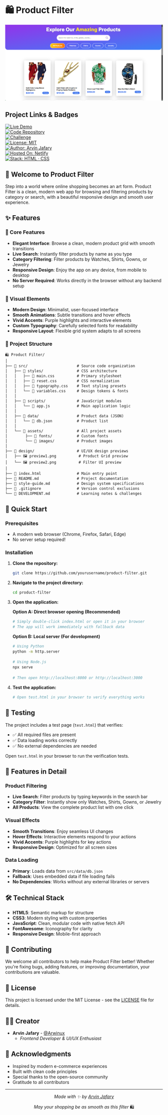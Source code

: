 # 🛍️ Product Filter

![Image Preview](./design/preview.png)

## Project Links & Badges

<div style="text-align:left;">

[![Live Demo](https://img.shields.io/badge/Live-Demo-cc3333?style=for-the-badge)](https://03-intermediate-product-filter.netlify.app/)  
[![Code Repository](https://img.shields.io/badge/Code-Repository-d46b2a?style=for-the-badge)](https://github.com/arwinux/frontend-journey/tree/main/03-intermediate/product-filter)  
[![Challenge](https://img.shields.io/badge/Challenge-Fronthooks-c7b000?style=for-the-badge&logoColor=white)](https://fronthooks.ir)  
[![License: MIT](https://img.shields.io/badge/License-MIT-11bb33?style=for-the-badge)](https://opensource.org/licenses/MIT)  
[![Author: Arvin Jafary](https://img.shields.io/badge/Author-Arvin%20Jafary-3366cc?style=for-the-badge)](https://github.com/arwinux)  
[![Hosted On: Netlify](https://img.shields.io/badge/Hosted-Netlify-9933cc?style=for-the-badge)](https://www.netlify.com)  
[![Stack: HTML · CSS](https://img.shields.io/badge/Stack-HTML%20·%20CSS%20·%20JS-cccccc?style=for-the-badge)](#)

</div>

## 🎯 Welcome to Product Filter

Step into a world where online shopping becomes an art form. Product Filter is a clean, modern web app for browsing and filtering products by category or search, with a beautiful responsive design and smooth user experience.

## ✨ Features

### 🌟 Core Features

- **Elegant Interface**: Browse a clean, modern product grid with smooth transitions
- **Live Search**: Instantly filter products by name as you type
- **Category Filtering**: Filter products by Watches, Shirts, Gowns, or Jewelry
- **Responsive Design**: Enjoy the app on any device, from mobile to desktop
- **No Server Required**: Works directly in the browser without any backend setup

### 🎨 Visual Elements

- **Modern Design**: Minimalist, user-focused interface
- **Smooth Animations**: Subtle transitions and hover effects
- **Vivid Accents**: Purple highlights and interactive elements
- **Custom Typography**: Carefully selected fonts for readability
- **Responsive Layout**: Flexible grid system adapts to all screens

### 🧩 Project Structure

```
🛍️ Product Filter/
│
├── 📁 src/                      # Source code organization
│   ├── 📁 styles/               # CSS architecture
│   │   ├── 📄 main.css          # Primary stylesheet
│   │   ├── 📄 reset.css         # CSS normalization
│   │   ├── 📄 typography.css    # Text styling presets
│   │   └── 📄 variables.css     # Design tokens & fonts
│   │
│   ├── 📁 scripts/              # JavaScript modules
│   │   └── 📄 app.js            # Main application logic
│   │
│   ├── 📁 data/                 # Product data (JSON)
│   │   └── 📄 db.json           # Product list
│   │
│   └── 📁 assets/               # All project assets
│        ├── 📁 fonts/           # Custom fonts
│        └── 📁 images/          # Product images
│
├── 📁 design/                   # UI/UX design previews
│   ├── 🖼️ preview1.png          # Product Grid preview
│   └── 🖼️ preview2.png          # Filter UI preview
│
├── 📄 index.html                # Main entry point
├── 📄 README.md                 # Project documentation
├── 📄 style-guide.md            # Design system specifications
├── 📄 .gitignore                # Version control exclusions
└── 📄 DEVELOPMENT.md            # Learning notes & challenges
```

## 🚀 Quick Start

### Prerequisites

- A modern web browser (Chrome, Firefox, Safari, Edge)
- No server setup required!

### Installation

1. **Clone the repository:**

   ```bash
   git clone https://github.com/yourusername/product-filter.git
   ```

2. **Navigate to the project directory:**

   ```bash
   cd product-filter
   ```

3. **Open the application:**

   **Option A: Direct browser opening (Recommended)**

   ```bash
   # Simply double-click index.html or open it in your browser
   # The app will work immediately with fallback data
   ```

   **Option B: Local server (For development)**

   ```bash
   # Using Python
   python -m http.server

   # Using Node.js
   npx serve

   # Then open http://localhost:8000 or http://localhost:3000
   ```

4. **Test the application:**
   ```bash
   # Open test.html in your browser to verify everything works
   ```

## 🧪 Testing

The project includes a test page (`test.html`) that verifies:

- ✅ All required files are present
- ✅ Data loading works correctly
- ✅ No external dependencies are needed

Open `test.html` in your browser to run the verification tests.

## 💫 Features in Detail

### Product Filtering

- **Live Search**: Filter products by typing keywords in the search bar
- **Category Filter**: Instantly show only Watches, Shirts, Gowns, or Jewelry
- **All Products**: View the complete product list with one click

### Visual Effects

- **Smooth Transitions**: Enjoy seamless UI changes
- **Hover Effects**: Interactive elements respond to your actions
- **Vivid Accents**: Purple highlights for key actions
- **Responsive Design**: Optimized for all screen sizes

### Data Loading

- **Primary**: Loads data from `src/data/db.json`
- **Fallback**: Uses embedded data if file loading fails
- **No Dependencies**: Works without any external libraries or servers

## 🛠️ Technical Stack

- **HTML5**: Semantic markup for structure
- **CSS3**: Modern styling with custom properties
- **JavaScript**: Clean, modular code with native fetch API
- **FontAwesome**: Iconography for clarity
- **Responsive Design**: Mobile-first approach

## 🤝 Contributing

We welcome all contributors to help make Product Filter better! Whether you're fixing bugs, adding features, or improving documentation, your contributions are valuable.

## 📝 License

This project is licensed under the MIT License - see the [LICENSE](LICENSE) file for details.

## 👨‍💻 Creator

- **Arvin Jafary** - [@Arwinux](https://github.com/arwinux)
  - _Frontend Developer & UI/UX Enthusiast_

## 🙏 Acknowledgments

- Inspired by modern e-commerce experiences
- Built with clean code principles
- Special thanks to the open-source community
- Gratitude to all contributors

---

<div align="center">

_Made with ✨ by [Arvin Jafary](https://github.com/arwinux)_

_May your shopping be as smooth as this filter_ 🛍️

</div>
